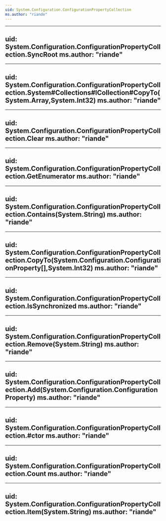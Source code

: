 ```yaml
---
uid: System.Configuration.ConfigurationPropertyCollection
ms.author: "riande"
---
```


---
uid: System.Configuration.ConfigurationPropertyCollection.SyncRoot
ms.author: "riande"
---

---
uid: System.Configuration.ConfigurationPropertyCollection.System#Collections#ICollection#CopyTo(System.Array,System.Int32)
ms.author: "riande"
---

---
uid: System.Configuration.ConfigurationPropertyCollection.Clear
ms.author: "riande"
---

---
uid: System.Configuration.ConfigurationPropertyCollection.GetEnumerator
ms.author: "riande"
---

---
uid: System.Configuration.ConfigurationPropertyCollection.Contains(System.String)
ms.author: "riande"
---

---
uid: System.Configuration.ConfigurationPropertyCollection.CopyTo(System.Configuration.ConfigurationProperty[],System.Int32)
ms.author: "riande"
---

---
uid: System.Configuration.ConfigurationPropertyCollection.IsSynchronized
ms.author: "riande"
---

---
uid: System.Configuration.ConfigurationPropertyCollection.Remove(System.String)
ms.author: "riande"
---

---
uid: System.Configuration.ConfigurationPropertyCollection.Add(System.Configuration.ConfigurationProperty)
ms.author: "riande"
---

---
uid: System.Configuration.ConfigurationPropertyCollection.#ctor
ms.author: "riande"
---

---
uid: System.Configuration.ConfigurationPropertyCollection.Count
ms.author: "riande"
---

---
uid: System.Configuration.ConfigurationPropertyCollection.Item(System.String)
ms.author: "riande"
---
